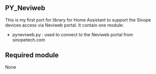 ## PY_Neviweb
This is my first port for library for Home Assistant to support the Sinope devices access via Neviweb portal.
It contain one module:
- pyneviweb.py : used to connect to the Neviweb portal from sinopetech.com
## Required module
None
